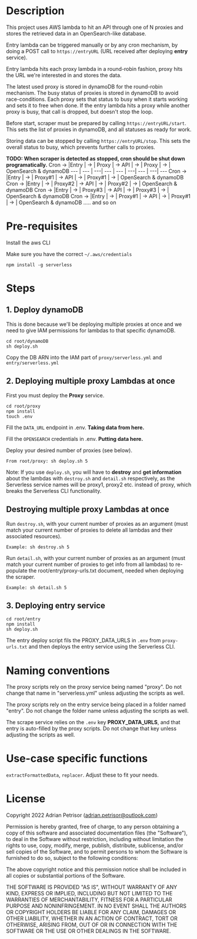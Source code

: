 # Description
This project uses AWS lambda to hit an API through one of N proxies and stores the retrieved data in an OpenSearch-like database.

Entry lambda can be triggered manually or by any cron mechanism, by doing a POST call to ```https://entryURL``` (URL received after deploying <b>entry</b> service).

Entry lambda hits each proxy lambda in a round-robin fashion, proxy hits the URL we're interested in
and stores the data.

The latest used proxy is stored in dynamoDB for the round-robin mechanism.
The busy status of proxies is stored in dynamoDB to avoid race-conditions. Each proxy sets that status to busy when it starts working and sets it to free when done. If the entry lambda hits a proxy while another proxy is busy, that call is dropped, but doesn't stop the loop.

Before start, scraper must be prepared by calling ```https://entryURL/start```. This sets the list of proxies in dynamoDB, and all statuses as ready for work.

Storing data can be stopped by calling ```https://entryURL/stop```. This sets the overall status to busy, which prevents further calls to proxies.

<b>TODO: When scraper is detected as stopped, cron should be shut down programatically.</b>
Cron -> |Entry  | -> | Proxy   | -> API | -> | Proxy   | -> | OpenSearch & dynamoDB
---     | ---   | ---| ---     | ---    | ---| ---     | ---| ---
Cron -> |Entry  | -> | Proxy#1 | -> API | -> | Proxy#1 | -> | OpenSearch & dynamoDB
Cron -> |Entry  | -> | Proxy#2 | -> API | -> | Proxy#2 | -> | OpenSearch & dynamoDB
Cron -> |Entry  | -> | Proxy#3 | -> API | -> | Proxy#3 | -> | OpenSearch & dynamoDB
Cron -> |Entry  | -> | Proxy#1 | -> API | -> | Proxy#1 | -> | OpenSearch & dynamoDB
..... and so on

# Pre-requisites
Install the aws CLI

Make sure you have the correct ```~/.aws/credentials```

```
npm install -g serverless
```

# Steps
## 1. Deploy dynamoDB

This is done because we'll be deploying multiple proxies at once and we need to give IAM permissions for lambdas
to that specific dynamoDB.

```
cd root/dynamoDB
sh deploy.sh
```

Copy the DB ARN into the IAM part of ```proxy/serverless.yml``` and ```entry/serverless.yml```

## 2. Deploying multiple proxy Lambdas at once
First you must deploy the <b>Proxy</b> service.
```
cd root/proxy
npm install
touch .env
```
Fill the ```DATA_URL``` endpoint in .env. <b>Taking data from here.</b>

Fill the ```OPENSEARCH``` credentials in .env. <b>Putting data here.</b>

Deploy your desired number of proxies (see below).
```
From root/proxy: sh deploy.sh 5
```
Note: If you use ```deploy.sh```, you will have to <b>destroy</b> and <b>get information</b> about the lambdas with ```destroy.sh``` and ```detail.sh``` respectively, as the Serverless service names will be proxy1, proxy2 etc. instead of proxy, which breaks the Serverless CLI functionality.

## Destroying multiple proxy Lambdas at once

Run ```destroy.sh```, with your current number of proxies as an argument (must match your current number of proxies to delete all lambdas and their associated resources).

```
Example: sh destroy.sh 5
```

Run ```detail.sh```, with your current number of proxies as an argument (must match your current number of proxies to get info from all lambdas) to re-populate the root/entry/proxy-urls.txt document, needed when deploying the scraper.

```
Example: sh detail.sh 5
```

## 3. Deploying entry service
```
cd root/entry
npm install
sh deploy.sh
```
The entry deploy script fils the PROXY_DATA_URLS in ```.env``` from ```proxy-urls.txt``` and then deploys the entry service using the Serverless CLI.

# Naming conventions

The proxy scripts rely on the proxy service being named "proxy". Do not change that name in "serverless.yml" unless adjusting the scripts as well.

The proxy scripts rely on the entry service being placed in a folder named "entry". Do not change the folder name unless adjusting the scripts as well.

The scrape service relies on the ```.env``` key <b>PROXY_DATA_URLS</b>, and that entry is auto-filled by the proxy scripts. Do not change that key unless adjusting the scripts as well.

# Use-case specific functions
```extractFormattedData```, ```replacer```. Adjust these to fit your needs.

# License
Copyright 2022 Adrian Petrisor (adrian.petrisor@outlook.com)

Permission is hereby granted, free of charge, to any person obtaining a copy of this software and associated documentation files (the "Software"), to deal in the Software without restriction, including without limitation the rights to use, copy, modify, merge, publish, distribute, sublicense, and/or sell copies of the Software, and to permit persons to whom the Software is furnished to do so, subject to the following conditions:

The above copyright notice and this permission notice shall be included in all copies or substantial portions of the Software.

THE SOFTWARE IS PROVIDED "AS IS", WITHOUT WARRANTY OF ANY KIND, EXPRESS OR IMPLIED, INCLUDING BUT NOT LIMITED TO THE WARRANTIES OF MERCHANTABILITY, FITNESS FOR A PARTICULAR PURPOSE AND NONINFRINGEMENT. IN NO EVENT SHALL THE AUTHORS OR COPYRIGHT HOLDERS BE LIABLE FOR ANY CLAIM, DAMAGES OR OTHER LIABILITY, WHETHER IN AN ACTION OF CONTRACT, TORT OR OTHERWISE, ARISING FROM, OUT OF OR IN CONNECTION WITH THE SOFTWARE OR THE USE OR OTHER DEALINGS IN THE SOFTWARE.